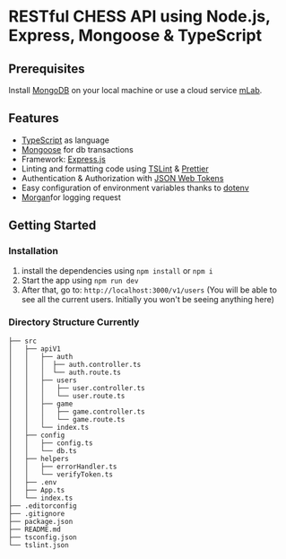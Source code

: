 # RESTful CHESS API using Node.js, Express, Mongoose & TypeScript

## Prerequisites

Install [MongoDB](https://docs.mongodb.com/manual/administration/install-community/) on your local machine or use a cloud service [mLab](https://mlab.com/).

## Features

- [TypeScript](https://www.typescriptlang.org/) as language
- [Mongoose](https://mongoosejs.com/) for db transactions
- Framework: [Express.js](https://expressjs.com/)
- Linting and formatting code using [TSLint](https://palantir.github.io/tslint/) & [Prettier](https://prettier.io/)
- Authentication & Authorization with [JSON Web Tokens](https://jwt.io/)
- Easy configuration of environment variables thanks to [dotenv](https://github.com/motdotla/dotenv)
- [Morgan](https://github.com/expressjs/morgan)for logging request

## Getting Started

### Installation

1. install the dependencies using `npm install` or `npm i`
2. Start the app using `npm run dev`
3. After that, go to: `http://localhost:3000/v1/users` (You will be able to see all the current users. Initially you won't be seeing anything here)

### Directory Structure Currently
```
├── src
│   ├── apiV1
│   │   ├── auth
│   │   │  ├── auth.controller.ts
│   │   │  └── auth.route.ts
│   │   ├── users
│   │   │   ├── user.controller.ts
│   │   │   └── user.route.ts
│   │   ├── game
│   │   │   ├── game.controller.ts
│   │   │   └── game.route.ts
│   │   └── index.ts
│   ├── config
│   │   ├── config.ts
│   │   └── db.ts
│   ├── helpers
│   │   ├── errorHandler.ts
│   │   └── verifyToken.ts
│   ├── .env
│   ├── App.ts
│   └── index.ts
├── .editorconfig
├── .gitignore
├── package.json
├── README.md
├── tsconfig.json
└── tslint.json
```